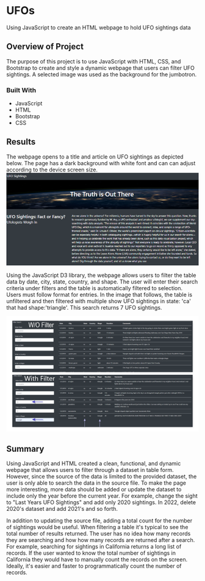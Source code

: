 # UFOs
Using JavaScript to create an HTML webpage to hold UFO sightings data

## Overview of Project
The purpose of this project is to use JavaScript with HTML, CSS, and Bootstrap to create and style a dynamic webpage that users can filter UFO sightings. A selected image was used as the background for the jumbotron.

### Built With
- JavaScript
- HTML
- Bootstrap
- CSS

## Results
The webpage opens to a title and article on UFO sightings as depicted below. The page has a dark background with white font and can can adjust according to the device screen size.
![ufo(2)](images/ufo.png)

Using the JavaScript D3 library, the webpage allows users to filter the table data by date, city, state, country, and shape. The user will enter their search criteria under filters and the table is automatically filtered to selection. Users must follow format for entries. In the image that follows, the table is unfiltered and then filtered with multiple show UFO sightings in state: 'ca' that had shape:'triangle'. This search returns 7 UFO sightings. 

![new_filter](images/new_filter.png)

## Summary
Using JavaScript and HTML created a clean, functional, and dynamic webpage that allows users to filter through a dataset in table form. However, since the source of the data is limited to the provided dataset, the user is only able to search the data in the source file. To make the page more interesting, more data should be added or update the dataset to include only the year before the current year. For example, change the sight to "Last Years UFO Sightings" and add only 2020 sightings. In 2022, delete 2020's dataset and add 2021's and so forth. 

In addition to updating the source file, adding a total count for the number of sightings would be useful. When filtering a table it's typical to see the total number of results returned. The user has no idea how many records they are searching and how how many records are returned after a search. For example, searching for sightings in California returns a long list of records. If the user wanted to know the total number of sightings in California they would have to manually count the records on the screen. Ideally, it's easier and faster to programmatically count the number of records. 
